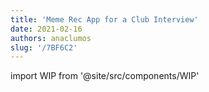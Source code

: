 ```yaml
---
title: 'Meme Rec App for a Club Interview'
date: 2021-02-16
authors: anaclumos
slug: '/7BF6C2'
---
```


import WIP from '@site/src/components/WIP'

<WIP state="translating" />

